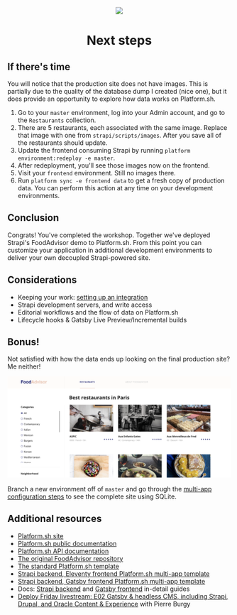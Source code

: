 <p align="center">
  <a href="https://platform.sh/marketplace/strapi/">
    <img src="https://platform.sh/images/spots/concepts/deploy.svg" />
  </a>

  <h1 align="center">Next steps</h1>
</p>

## If there's time

You will notice that the production site does not have images. This is partially due to the quality of the database dump I created (nice one), but it does provide an opportunity to explore how data works on Platform.sh. 

1. Go to your `master` environment, log into your Admin account, and go to the `Restaurants` collection. 
2. There are 5 restaurants, each associated with the same image. Replace that image with one from `strapi/scripts/images`. After you save all of the restaurants should update.  
3. Update the frontend consuming Strapi by running `platform environment:redeploy -e master`.
4. After redeployment, you'll see those images now on the frontend. 
5. Visit your `frontend` environment. Still no images there. 
6. Run `platform sync -e frontend data` to get a fresh copy of production data. You can perform this action at any time on your development environments.

## Conclusion

Congrats! You've completed the workshop. Together we've deployed Strapi's FoodAdvisor demo to Platform.sh. From this point you can customize your application in additional development environments to deliver your own decoupled Strapi-powered site.

## Considerations

- Keeping your work: [setting up an integration](https://docs.platform.sh/integrations/source.html)
- Strapi development servers, and write access
- Editorial workflows and the flow of data on Platform.sh
- Lifecycle hooks & Gatsby Live Preview/Incremental builds

## Bonus!

Not satisfied with how the data ends up looking on the final production site? Me neither! 

<p align="center">
    <img src="images/foodadvisor.png" />
</p>

Branch a new environment off of `master` and go through the [multi-app configuration steps](05-multi-app.md) to see the complete site using SQLite. 

## Additional resources

- [Platform.sh site](https://platform.sh/marketplace/strapi/)
- [Platform.sh public documentation](https://docs.platform.sh)
- [Platform.sh API documentation](https://api.platform.sh/docs)
- [The original FoodAdvisor repository](https://github.com/strapi/foodadvisor)
- [The standard Platform.sh template](https://github.com/platformsh-templates/strapi)
- [Strapi backend, Eleventy frontend Platform.sh multi-app template](https://github.com/platformsh-templates/eleventy-strapi)
- [Strapi backend, Gatsby frontend Platform.sh multi-app template](https://github.com/platformsh-templates/gatsby-strapi)
- Docs: [Strapi backend](https://docs.platform.sh/guides/gatsby/headless/strapi.html) and [Gatsby frontend](https://docs.platform.sh/guides/gatsby/deploy.html) in-detail guides
- [Deploy Friday livestream: E02 Gatsby & headless CMS, including Strapi, Drupal, and Oracle Content & Experience](https://www.youtube.com/watch?v=H1WNHVXJiUg) with Pierre Burgy
